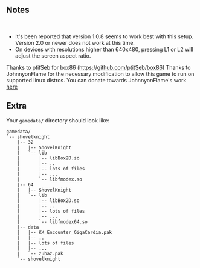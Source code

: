 ## Notes
<br/>

-  It's been reported that version 1.0.8 seems to work best with this setup. Version 2.0 or newer does not work at this time.
-  On devices with resolutions higher than 640x480, pressing L1 or L2 will adjust the screen aspect ratio.

Thanks to ptitSeb for box86 (https://github.com/ptitSeb/box86)
Thanks to JohnnyonFlame for the necessary modification to allow this game to run on supported linux distros.
You can donate towards JohnnyonFlame's work [here](https://ko-fi.com/johnnyonflame)
<br/>

## Extra

Your `gamedata/` directory should look like:

```
gamedata/
`-- shovelknight
    |-- 32
    |   |-- ShovelKnight
    |   `-- lib
    |       |-- libBox2D.so
    |       |-- ..
    |       |-- lots of files
    |       |-- ...
    |       `-- libfmodex.so
    |-- 64
    |   |-- ShovelKnight
    |   `-- lib
    |       |-- libBox2D.so
    |       |-- ..
    |       |-- lots of files
    |       |-- ...
    |       `-- libfmodex64.so
    |-- data
    |   |-- KK_Encounter_GigaCardia.pak
    |   |-- ..
    |   |-- lots of files
    |   |-- ...
    |   `-- zubaz.pak
    `-- shovelknight
```
